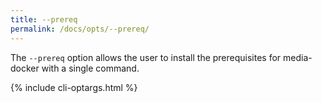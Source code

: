 ```yaml
---
title: --prereq
permalink: /docs/opts/--prereq/
---
```


The `--prereq` option allows the user to install the prerequisites for media-docker with a single command.

{% include cli-optargs.html %}
